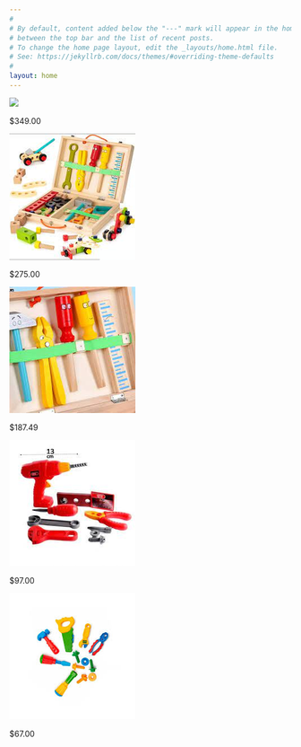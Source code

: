 ```yaml
---
#
# By default, content added below the "---" mark will appear in the home page
# between the top bar and the list of recent posts.
# To change the home page layout, edit the _layouts/home.html file.
# See: https://jekyllrb.com/docs/themes/#overriding-theme-defaults
#
layout: home
---
```

![](assets/ferramentasinfantil.png) 

$349.00

![](assets/ferramentainfantil2.png) 

$275.00

![](assets/ferramentainfantil3.png) 

$187.49

![](assets/infantil.png) 

$97.00

![](assets/ferramentas.png) 

$67.00

